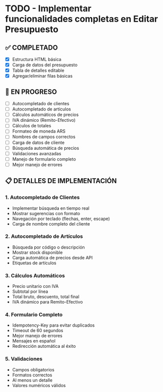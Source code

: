 # TODO - Implementar funcionalidades completas en Editar Presupuesto

## ✅ COMPLETADO
- [x] Estructura HTML básica
- [x] Carga de datos del presupuesto
- [x] Tabla de detalles editable
- [x] Agregar/eliminar filas básicas

## 🔄 EN PROGRESO
- [ ] Autocompletado de clientes
- [ ] Autocompletado de artículos
- [ ] Cálculos automáticos de precios
- [ ] IVA dinámico (Remito-Efectivo)
- [ ] Cálculos de totales
- [ ] Formateo de moneda ARS
- [ ] Nombres de campos correctos
- [ ] Carga de datos de cliente
- [ ] Búsqueda automática de precios
- [ ] Validaciones avanzadas
- [ ] Manejo de formulario completo
- [ ] Mejor manejo de errores

## 📋 DETALLES DE IMPLEMENTACIÓN

### 1. Autocompletado de Clientes
- Implementar búsqueda en tiempo real
- Mostrar sugerencias con formato
- Navegación por teclado (flechas, enter, escape)
- Carga de nombre completo del cliente

### 2. Autocompletado de Artículos
- Búsqueda por código o descripción
- Mostrar stock disponible
- Carga automática de precios desde API
- Etiquetas de artículos

### 3. Cálculos Automáticos
- Precio unitario con IVA
- Subtotal por línea
- Total bruto, descuento, total final
- IVA dinámico para Remito-Efectivo

### 4. Formulario Completo
- Idempotency-Key para evitar duplicados
- Timeout de 60 segundos
- Mejor manejo de errores
- Mensajes en español
- Redirección automática al éxito

### 5. Validaciones
- Campos obligatorios
- Formatos correctos
- Al menos un detalle
- Valores numéricos válidos
